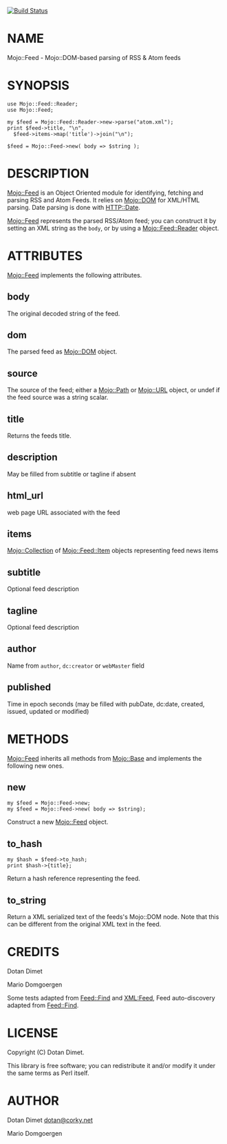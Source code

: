 [![Build Status](https://travis-ci.org/dotandimet/Mojo-Feed.svg?branch=master)](https://travis-ci.org/dotandimet/Mojo-Feed)
# NAME

Mojo::Feed - Mojo::DOM-based parsing of RSS & Atom feeds

# SYNOPSIS

    use Mojo::Feed::Reader;
    use Mojo::Feed;

    my $feed = Mojo::Feed::Reader->new->parse("atom.xml");
    print $feed->title, "\n",
      $feed->items->map('title')->join("\n");

    $feed = Mojo::Feed->new( body => $string );

# DESCRIPTION

[Mojo::Feed](https://metacpan.org/pod/Mojo::Feed) is an Object Oriented module for identifying,
fetching and parsing RSS and Atom Feeds.  It relies on
[Mojo::DOM](https://metacpan.org/pod/Mojo::DOM) for XML/HTML parsing. Date parsing is done with [HTTP::Date](https://metacpan.org/pod/HTTP::Date).

[Mojo::Feed](https://metacpan.org/pod/Mojo::Feed) represents the parsed RSS/Atom feed; you can construct it
by setting an XML string as the `body`, or by using a [Mojo::Feed::Reader](https://metacpan.org/pod/Mojo::Feed::Reader) object.

# ATTRIBUTES

[Mojo::Feed](https://metacpan.org/pod/Mojo::Feed) implements the following attributes.

## body

The original decoded string of the feed.

## dom

The parsed feed as <Mojo::DOM> object.

## source

The source of the feed; either a [Mojo::Path](https://metacpan.org/pod/Mojo::Path) or [Mojo::URL](https://metacpan.org/pod/Mojo::URL) object, or
undef if the feed source was a string scalar.

## title

Returns the feeds title.

## description 

May be filled from subtitle or tagline if absent

## html\_url

web page URL associated with the feed

## items

[Mojo::Collection](https://metacpan.org/pod/Mojo::Collection) of [Mojo::Feed::Item](https://metacpan.org/pod/Mojo::Feed::Item) objects representing feed news items

## subtitle

Optional feed description

## tagline

Optional feed description

## author

Name from `author`, `dc:creator` or `webMaster` field

## published

Time in epoch seconds (may be filled with pubDate, dc:date, created, issued, updated or modified)

# METHODS

[Mojo::Feed](https://metacpan.org/pod/Mojo::Feed) inherits all methods from
[Mojo::Base](https://metacpan.org/pod/Mojo::Base) and implements the following new ones.

## new

    my $feed = Mojo::Feed->new;
    my $feed = Mojo::Feed->new( body => $string);

Construct a new [Mojo::Feed](https://metacpan.org/pod/Mojo::Feed) object.

## to\_hash

    my $hash = $feed->to_hash;
    print $hash->{title};

Return a hash reference representing the feed.

## to\_string

Return a XML serialized text of the feeds's Mojo::DOM node. Note that this can be different from the original XML text in the feed.

# CREDITS

Dotan Dimet

Mario Domgoergen

Some tests adapted from [Feed::Find](https://metacpan.org/pod/Feed::Find) and [XML:Feed](XML:Feed), Feed auto-discovery adapted from [Feed::Find](https://metacpan.org/pod/Feed::Find).

# LICENSE

Copyright (C) Dotan Dimet.

This library is free software; you can redistribute it and/or modify
it under the same terms as Perl itself.

# AUTHOR

Dotan Dimet <dotan@corky.net>

Mario Domgoergen
